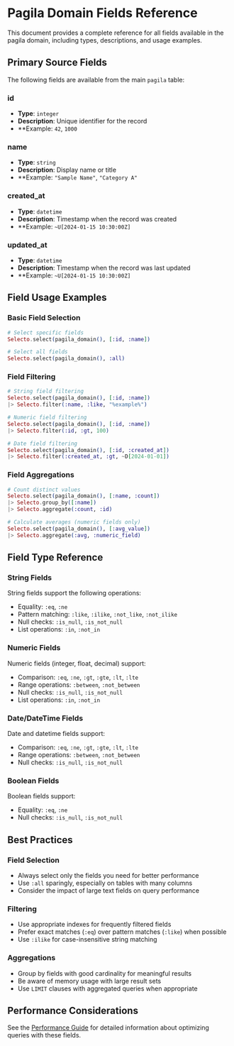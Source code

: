 # Pagila Domain Fields Reference

This document provides a complete reference for all fields available in the 
pagila domain, including types, descriptions, and usage examples.

## Primary Source Fields

The following fields are available from the main `pagila` table:

### id

- **Type**: `integer`
- **Description**: Unique identifier for the record
- **Example: `42`, `1000`


### name

- **Type**: `string`
- **Description**: Display name or title
- **Example: `"Sample Name"`, `"Category A"`


### created_at

- **Type**: `datetime`
- **Description**: Timestamp when the record was created
- **Example: `~U[2024-01-15 10:30:00Z]`


### updated_at

- **Type**: `datetime`
- **Description**: Timestamp when the record was last updated
- **Example: `~U[2024-01-15 10:30:00Z]`



## Field Usage Examples

### Basic Field Selection
```elixir
# Select specific fields
Selecto.select(pagila_domain(), [:id, :name])

# Select all fields
Selecto.select(pagila_domain(), :all)
```

### Field Filtering
```elixir
# String field filtering
Selecto.select(pagila_domain(), [:id, :name])
|> Selecto.filter(:name, :like, "%example%")

# Numeric field filtering
Selecto.select(pagila_domain(), [:id, :name])
|> Selecto.filter(:id, :gt, 100)

# Date field filtering
Selecto.select(pagila_domain(), [:id, :created_at])
|> Selecto.filter(:created_at, :gt, ~D[2024-01-01])
```

### Field Aggregations
```elixir
# Count distinct values
Selecto.select(pagila_domain(), [:name, :count])
|> Selecto.group_by([:name])
|> Selecto.aggregate(:count, :id)

# Calculate averages (numeric fields only)
Selecto.select(pagila_domain(), [:avg_value])
|> Selecto.aggregate(:avg, :numeric_field)
```

## Field Type Reference

### String Fields
String fields support the following operations:
- Equality: `:eq`, `:ne`
- Pattern matching: `:like`, `:ilike`, `:not_like`, `:not_ilike`
- Null checks: `:is_null`, `:is_not_null`
- List operations: `:in`, `:not_in`

### Numeric Fields
Numeric fields (integer, float, decimal) support:
- Comparison: `:eq`, `:ne`, `:gt`, `:gte`, `:lt`, `:lte`
- Range operations: `:between`, `:not_between`
- Null checks: `:is_null`, `:is_not_null`
- List operations: `:in`, `:not_in`

### Date/DateTime Fields
Date and datetime fields support:
- Comparison: `:eq`, `:ne`, `:gt`, `:gte`, `:lt`, `:lte`
- Range operations: `:between`, `:not_between`
- Null checks: `:is_null`, `:is_not_null`

### Boolean Fields
Boolean fields support:
- Equality: `:eq`, `:ne`
- Null checks: `:is_null`, `:is_not_null`

## Best Practices

### Field Selection
- Always select only the fields you need for better performance
- Use `:all` sparingly, especially on tables with many columns
- Consider the impact of large text fields on query performance

### Filtering
- Use appropriate indexes for frequently filtered fields
- Prefer exact matches (`:eq`) over pattern matches (`:like`) when possible
- Use `:ilike` for case-insensitive string matching

### Aggregations
- Group by fields with good cardinality for meaningful results
- Be aware of memory usage with large result sets
- Use `LIMIT` clauses with aggregated queries when appropriate

## Performance Considerations

See the [Performance Guide](pagila_performance.md) for detailed information
about optimizing queries with these fields.
